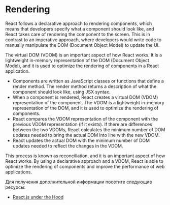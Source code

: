 # Rendering

React follows a declarative approach to rendering components, which means that developers specify what a component should look like, and React takes care of rendering the component to the screen. This is in contrast to an imperative approach, where developers would write code to manually manipulate the DOM (Document Object Model) to update the UI.

The virtual DOM (VDOM) is an important aspect of how React works. It is a lightweight in-memory representation of the DOM (Document Object Model), and it is used to optimize the rendering of components in a React application.

- Components are written as JavaScript classes or functions that define a render method. The render method returns a description of what the component should look like, using JSX syntax.
- When a component is rendered, React creates a virtual DOM (VDOM) representation of the component. The VDOM is a lightweight in-memory representation of the DOM, and it is used to optimize the rendering of components.
- React compares the VDOM representation of the component with the previous VDOM representation (if it exists). If there are differences between the two VDOMs, React calculates the minimum number of DOM updates needed to bring the actual DOM into line with the new VDOM.
- React updates the actual DOM with the minimum number of DOM updates needed to reflect the changes in the VDOM.

This process is known as reconciliation, and it is an important aspect of how React works. By using a declarative approach and a VDOM, React is able to optimize the rendering of components and improve the performance of web applications.

Для получения дополнительной информации посетите следующие ресурсы:

- [React.js under the Hood](https://www.freecodecamp.org/news/react-under-the-hood/)
